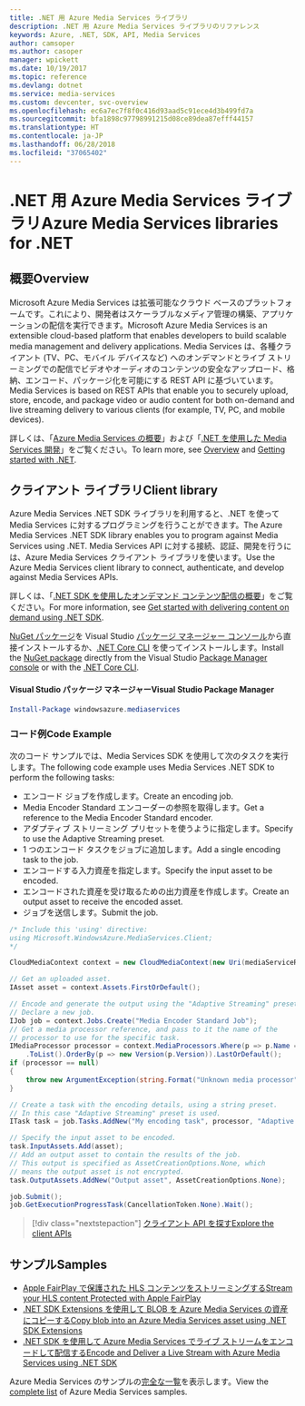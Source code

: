 ```yaml
---
title: .NET 用 Azure Media Services ライブラリ
description: .NET 用 Azure Media Services ライブラリのリファレンス
keywords: Azure, .NET, SDK, API, Media Services
author: camsoper
ms.author: casoper
manager: wpickett
ms.date: 10/19/2017
ms.topic: reference
ms.devlang: dotnet
ms.service: media-services
ms.custom: devcenter, svc-overview
ms.openlocfilehash: ec6a7ec7f8f0c416d93aad5c91ece4d3b499fd7a
ms.sourcegitcommit: bfa1898c97798991215d08ce89dea87efff44157
ms.translationtype: HT
ms.contentlocale: ja-JP
ms.lasthandoff: 06/28/2018
ms.locfileid: "37065402"
---
```

# <a name="azure-media-services-libraries-for-net"></a><span data-ttu-id="a4aef-104">.NET 用 Azure Media Services ライブラリ</span><span class="sxs-lookup"><span data-stu-id="a4aef-104">Azure Media Services libraries for .NET</span></span>

## <a name="overview"></a><span data-ttu-id="a4aef-105">概要</span><span class="sxs-lookup"><span data-stu-id="a4aef-105">Overview</span></span>

<span data-ttu-id="a4aef-106">Microsoft Azure Media Services は拡張可能なクラウド ベースのプラットフォームです。これにより、開発者はスケーラブルなメディア管理の構築、アプリケーションの配信を実行できます。</span><span class="sxs-lookup"><span data-stu-id="a4aef-106">Microsoft Azure Media Services is an extensible cloud-based platform that enables developers to build scalable media management and delivery applications.</span></span> <span data-ttu-id="a4aef-107">Media Services は、各種クライアント (TV、PC、モバイル デバイスなど) へのオンデマンドとライブ ストリーミングでの配信でビデオやオーディオのコンテンツの安全なアップロード、格納、エンコード、パッケージ化を可能にする REST API に基づいています。</span><span class="sxs-lookup"><span data-stu-id="a4aef-107">Media Services is based on REST APIs that enable you to securely upload, store, encode, and package video or audio content for both on-demand and live streaming delivery to various clients (for example, TV, PC, and mobile devices).</span></span> 

<span data-ttu-id="a4aef-108">詳しくは、「[Azure Media Services の概要](/azure/media-services/media-services-overview)」および「[.NET を使用した Media Services 開発](/azure/media-services/media-services-dotnet-how-to-use)」をご覧ください。</span><span class="sxs-lookup"><span data-stu-id="a4aef-108">To learn more, see [Overview](/azure/media-services/media-services-overview) and [Getting started with .NET](/azure/media-services/media-services-dotnet-how-to-use).</span></span> 

## <a name="client-library"></a><span data-ttu-id="a4aef-109">クライアント ライブラリ</span><span class="sxs-lookup"><span data-stu-id="a4aef-109">Client library</span></span>

<span data-ttu-id="a4aef-110">Azure Media Services .NET SDK ライブラリを利用すると、.NET を使って Media Services に対するプログラミングを行うことができます。</span><span class="sxs-lookup"><span data-stu-id="a4aef-110">The Azure Media Services .NET SDK library enables you to program against Media Services using .NET.</span></span> <span data-ttu-id="a4aef-111">Media Services API に対する接続、認証、開発を行うには、Azure Media Services クライアント ライブラリを使います。</span><span class="sxs-lookup"><span data-stu-id="a4aef-111">Use the Azure Media Services client library to connect, authenticate, and develop against Media Services APIs.</span></span>  

<span data-ttu-id="a4aef-112">詳しくは、「[.NET SDK を使用したオンデマンド コンテンツ配信の概要](/azure/media-services/media-services-dotnet-get-started)」をご覧ください。</span><span class="sxs-lookup"><span data-stu-id="a4aef-112">For more information, see [Get started with delivering content on demand using .NET SDK](/azure/media-services/media-services-dotnet-get-started).</span></span>

<span data-ttu-id="a4aef-113">[NuGet パッケージ](https://www.nuget.org/packages/windowsazure.mediaservices)を Visual Studio [パッケージ マネージャー コンソール][PackageManager]から直接インストールするか、[.NET Core CLI][DotNetCLI] を使ってインストールします。</span><span class="sxs-lookup"><span data-stu-id="a4aef-113">Install the [NuGet package](https://www.nuget.org/packages/windowsazure.mediaservices) directly from the Visual Studio [Package Manager console][PackageManager] or with the [.NET Core CLI][DotNetCLI].</span></span>

#### <a name="visual-studio-package-manager"></a><span data-ttu-id="a4aef-114">Visual Studio パッケージ マネージャー</span><span class="sxs-lookup"><span data-stu-id="a4aef-114">Visual Studio Package Manager</span></span>

```powershell
Install-Package windowsazure.mediaservices
```

### <a name="code-example"></a><span data-ttu-id="a4aef-115">コード例</span><span class="sxs-lookup"><span data-stu-id="a4aef-115">Code Example</span></span>

<span data-ttu-id="a4aef-116">次のコード サンプルでは、Media Services SDK を使用して次のタスクを実行します。</span><span class="sxs-lookup"><span data-stu-id="a4aef-116">The following code example uses Media Services .NET SDK to perform the following tasks:</span></span>

- <span data-ttu-id="a4aef-117">エンコード ジョブを作成します。</span><span class="sxs-lookup"><span data-stu-id="a4aef-117">Create an encoding job.</span></span>
- <span data-ttu-id="a4aef-118">Media Encoder Standard エンコーダーの参照を取得します。</span><span class="sxs-lookup"><span data-stu-id="a4aef-118">Get a reference to the Media Encoder Standard encoder.</span></span>
- <span data-ttu-id="a4aef-119">アダプティブ ストリーミング プリセットを使うように指定します。</span><span class="sxs-lookup"><span data-stu-id="a4aef-119">Specify to use the Adaptive Streaming preset.</span></span>
- <span data-ttu-id="a4aef-120">1 つのエンコード タスクをジョブに追加します。</span><span class="sxs-lookup"><span data-stu-id="a4aef-120">Add a single encoding task to the job.</span></span>
- <span data-ttu-id="a4aef-121">エンコードする入力資産を指定します。</span><span class="sxs-lookup"><span data-stu-id="a4aef-121">Specify the input asset to be encoded.</span></span>
- <span data-ttu-id="a4aef-122">エンコードされた資産を受け取るための出力資産を作成します。</span><span class="sxs-lookup"><span data-stu-id="a4aef-122">Create an output asset to receive the encoded asset.</span></span>
- <span data-ttu-id="a4aef-123">ジョブを送信します。</span><span class="sxs-lookup"><span data-stu-id="a4aef-123">Submit the job.</span></span>


```csharp
/* Include this 'using' directive:
using Microsoft.WindowsAzure.MediaServices.Client;
*/

CloudMediaContext context = new CloudMediaContext(new Uri(mediaServiceRESTAPIEndpoint), tokenProvider);

// Get an uploaded asset.
IAsset asset = context.Assets.FirstOrDefault();

// Encode and generate the output using the "Adaptive Streaming" preset.
// Declare a new job.
IJob job = context.Jobs.Create("Media Encoder Standard Job");
// Get a media processor reference, and pass to it the name of the 
// processor to use for the specific task.
IMediaProcessor processor = context.MediaProcessors.Where(p => p.Name == mediaProcessorName)
    .ToList().OrderBy(p => new Version(p.Version)).LastOrDefault();
if (processor == null) 
{
    throw new ArgumentException(string.Format("Unknown media processor", mediaProcessorName));
}

// Create a task with the encoding details, using a string preset.
// In this case "Adaptive Streaming" preset is used.
ITask task = job.Tasks.AddNew("My encoding task", processor, "Adaptive Streaming", TaskOptions.None);

// Specify the input asset to be encoded.
task.InputAssets.Add(asset);
// Add an output asset to contain the results of the job. 
// This output is specified as AssetCreationOptions.None, which 
// means the output asset is not encrypted. 
task.OutputAssets.AddNew("Output asset", AssetCreationOptions.None);

job.Submit();
job.GetExecutionProgressTask(CancellationToken.None).Wait();
```

> [!div class="nextstepaction"]
> [<span data-ttu-id="a4aef-124">クライアント API を探す</span><span class="sxs-lookup"><span data-stu-id="a4aef-124">Explore the client APIs</span></span>](/dotnet/api/overview/azure/mediaservices/client)

## <a name="samples"></a><span data-ttu-id="a4aef-125">サンプル</span><span class="sxs-lookup"><span data-stu-id="a4aef-125">Samples</span></span>

- [<span data-ttu-id="a4aef-126">Apple FairPlay で保護された HLS コンテンツをストリーミングする</span><span class="sxs-lookup"><span data-stu-id="a4aef-126">Stream your HLS content Protected with Apple FairPlay</span></span>](https://azure.microsoft.com/resources/samples/media-services-dotnet-dynamic-encryption-with-fairplay/)
- [<span data-ttu-id="a4aef-127">.NET SDK Extensions を使用して BLOB を Azure Media Services の資産にコピーする</span><span class="sxs-lookup"><span data-stu-id="a4aef-127">Copy blob into an Azure Media Services asset using .NET SDK Extensions</span></span>](https://azure.microsoft.com/resources/samples/media-services-dotnet-copy-blob-into-asset/)
- [<span data-ttu-id="a4aef-128">.NET SDK を使用して Azure Media Services でライブ ストリームをエンコードして配信する</span><span class="sxs-lookup"><span data-stu-id="a4aef-128">Encode and Deliver a Live Stream with Azure Media Services using .NET SDK</span></span>](https://azure.microsoft.com/resources/samples/media-services-dotnet-encode-live-stream-with-ams-clear/)

<span data-ttu-id="a4aef-129">Azure Media Services のサンプルの[完全な一覧](https://azure.microsoft.com/resources/samples/?platform=dotnet&service=media-services)を表示します。</span><span class="sxs-lookup"><span data-stu-id="a4aef-129">View the [complete list](https://azure.microsoft.com/resources/samples/?platform=dotnet&service=media-services) of Azure Media Services samples.</span></span>


[PackageManager]: https://docs.microsoft.com/nuget/tools/package-manager-console
[DotNetCLI]: https://docs.microsoft.com/dotnet/core/tools/dotnet-add-package
